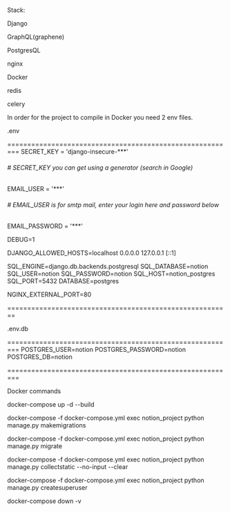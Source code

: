 Stack:

Django

GraphQL(graphene)

PostgresQL

nginx

Docker

redis

celery

In order for the project to compile in Docker you need 2 env files.

.env

=========================================================
SECRET_KEY = 'django-insecure-***'

###### # SECRET_KEY you can get using a generator (search in Google)

EMAIL_USER = '***'

###### # EMAIL_USER is for smtp mail, enter your login here and password below

EMAIL_PASSWORD = '***'

DEBUG=1

DJANGO_ALLOWED_HOSTS=localhost 0.0.0.0 127.0.0.1 [::1]

SQL_ENGINE=django.db.backends.postgresql
SQL_DATABASE=notion
SQL_USER=notion
SQL_PASSWORD=notion
SQL_HOST=notion_postgres
SQL_PORT=5432
DATABASE=postgres

NGINX_EXTERNAL_PORT=80

========================================================

.env.db

=========================================================
POSTGRES_USER=notion
POSTGRES_PASSWORD=notion
POSTGRES_DB=notion

=========================================================

Docker commands

docker-compose up -d --build

docker-compose -f docker-compose.yml exec notion_project python manage.py makemigrations

docker-compose -f docker-compose.yml exec notion_project python manage.py migrate

docker-compose -f docker-compose.yml exec notion_project python manage.py collectstatic --no-input --clear

docker-compose -f docker-compose.yml exec notion_project python manage.py createsuperuser

docker-compose down -v
